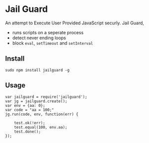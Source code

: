 Jail Guard
==========

An attempt to Execute User Provided JavaScript securly. Jail Guard,

* runs scripts on a seperate process
* detect never ending loops
* block `eval`, `setTimeout` and `setInterval`

Install
-------
	sudo npm install jailguard -g


Usage
-----

	var jailguard = require('jailguard');
	var jg = jailguard.create();
	var env = {aa: 0};
	var code = "aa = 100;"
	jg.run(code, env, function(err) {
		
		test.ok(!err);
		test.equal(100, env.aa);
		test.done();
	});
